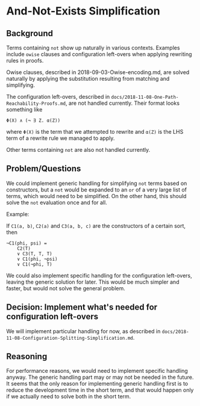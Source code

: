 And-Not-Exists Simplification
======================

Background
----------

Terms containing `not` show up naturally in various contexts. Examples include
`owise` clauses and configuration left-overs when applying rewriting rules in
proofs.

Owise clauses, described in 2018-09-03-Owise-encoding.md,
are solved naturally by applying the substitution resulting from matching and
simplifying.

The configuration left-overs, described in
`docs/2018-11-08-One-Path-Reachability-Proofs.md`, are not handled currently.
Their format looks something like
```
Φ(X) ∧ (¬ ∃ Z. α(Z))
```
where `Φ(X)` is the term that we attempted to rewrite and `α(Z)` is the
LHS term of a rewrite rule we managed to apply.

Other terms containing `not` are also not handled currently.

Problem/Questions
-----------------

We could implement generic handling for simplifying `not` terms based on
constructors, but a `not` would be expanded to an `or` of a very large list
of terms, which would need to be simplified. On the other hand, this should
solve the `not` evaluation once and for all.

Example:

If `C1(a, b)`, `C2(a)` and `C3(a, b, c)` are the constructors of a certain sort,
then
```
¬C1(phi, psi) =
    C2(T)
    ∨ C3(T, T, T)
    ∨ C1(phi, ¬psi)
    ∨ C1(¬phi, T)
```

We could also implement specific handling for the configuration left-overs,
leaving the generic solution for later. This would be much simpler and faster,
but would not solve the general problem.


Decision: Implement what's needed for configuration left-overs
--------------------------------------------------------------

We will implement particular handling for now, as described in
`docs/2018-11-08-Configuration-Splitting-Simplification.md`.

Reasoning
---------

For performance reasons, we would need to implement specific handling anyway.
The generic handling part may or may not be needed in the future. It seems
that the only reason for implementing generic handling first is to reduce the
development time in the short term, and that would happen only if we actually
need to solve both in the short term.

